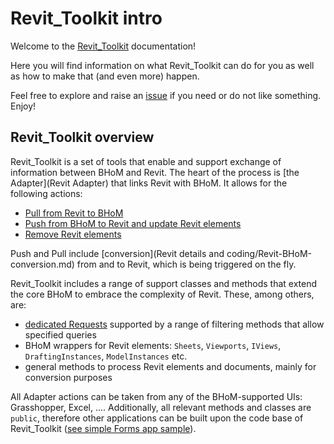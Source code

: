 # Revit_Toolkit intro

Welcome to the [Revit_Toolkit](https://github.com/BHoM/Revit_Toolkit/) documentation! 

Here you will find information on what Revit_Toolkit can do for you as well as how to make that (and even more) happen. 

Feel free to explore and raise an [issue](https://github.com/BHoM/Revit_Toolkit/issues) if you need or do not like something. Enjoy!

## Revit_Toolkit overview

Revit_Toolkit is a set of tools that enable and support exchange of information between BHoM and Revit. The heart of the process is [the Adapter](Revit Adapter) that links Revit with BHoM. It allows for the following actions:

- [Pull from Revit to BHoM](Pull)
- [Push from BHoM to Revit and update Revit elements](Push)
- [Remove Revit elements](Remove)

Push and Pull include [conversion](Revit details and coding/Revit-BHoM-conversion.md) from and to Revit, which is being triggered on the fly.

Revit_Toolkit includes a range of support classes and methods that extend the core BHoM to embrace the complexity of Revit. These, among others, are:

- [dedicated Requests](Pull/Requests-and-filtering.md) supported by a range of filtering methods that allow specified queries
- BHoM wrappers for Revit elements: `Sheets`, `Viewports`, `IViews`, `DraftingInstances`, `ModelInstances` etc.
- general methods to process Revit elements and documents, mainly for conversion purposes

All Adapter actions can be taken from any of the BHoM-supported UIs: Grasshopper, Excel, .... Additionally, all relevant methods and classes are `public`, therefore other applications can be built upon the code base of Revit_Toolkit ([see simple Forms app sample](https://github.com/BHoM/samples/tree/master/Revit_Toolkit/C%23)).